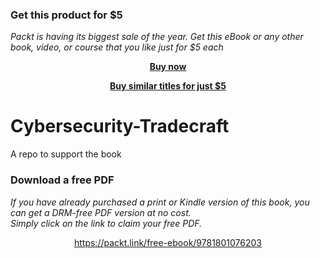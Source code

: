 
### Get this product for $5

<i>Packt is having its biggest sale of the year. Get this eBook or any other book, video, or course that you like just for $5 each</i>


<b><p align='center'>[Buy now](https://packt.link/9781801076203)</p></b>


<b><p align='center'>[Buy similar titles for just $5](https://subscription.packtpub.com/search)</p></b>


# Cybersecurity-Tradecraft
A repo to support the book
### Download a free PDF

 <i>If you have already purchased a print or Kindle version of this book, you can get a DRM-free PDF version at no cost.<br>Simply click on the link to claim your free PDF.</i>
<p align="center"> <a href="https://packt.link/free-ebook/9781801076203">https://packt.link/free-ebook/9781801076203 </a> </p>